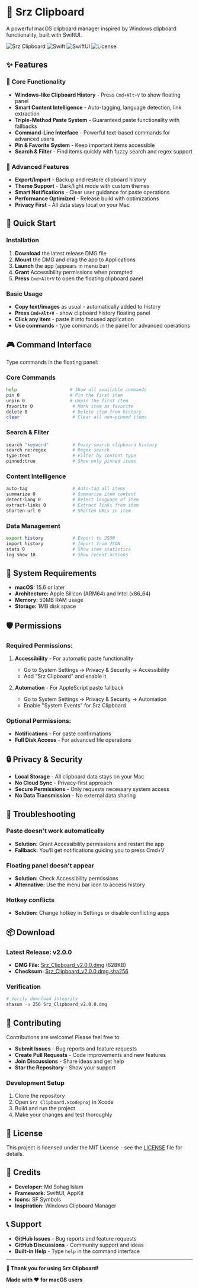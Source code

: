 # 🚀 Srz Clipboard

A powerful macOS clipboard manager inspired by Windows clipboard functionality, built with SwiftUI.

![Srz Clipboard](https://img.shields.io/badge/macOS-15.6+-blue.svg)
![Swift](https://img.shields.io/badge/Swift-5.0-orange.svg)
![SwiftUI](https://img.shields.io/badge/SwiftUI-5.0-green.svg)
![License](https://img.shields.io/badge/License-MIT-yellow.svg)

## ✨ Features

### 🎯 **Core Functionality**
- **Windows-like Clipboard History** - Press `Cmd+Alt+V` to show floating panel
- **Smart Content Intelligence** - Auto-tagging, language detection, link extraction
- **Triple-Method Paste System** - Guaranteed paste functionality with fallbacks
- **Command-Line Interface** - Powerful text-based commands for advanced users
- **Pin & Favorite System** - Keep important items accessible
- **Search & Filter** - Find items quickly with fuzzy search and regex support

### 🔧 **Advanced Features**
- **Export/Import** - Backup and restore clipboard history
- **Theme Support** - Dark/light mode with custom themes
- **Smart Notifications** - Clear user guidance for paste operations
- **Performance Optimized** - Release build with optimizations
- **Privacy First** - All data stays local on your Mac

## 🚀 Quick Start

### Installation
1. **Download** the latest release DMG file
2. **Mount** the DMG and drag the app to Applications
3. **Launch** the app (appears in menu bar)
4. **Grant** Accessibility permissions when prompted
5. **Press** `Cmd+Alt+V` to open the floating clipboard panel

### Basic Usage
- **Copy text/images** as usual - automatically added to history
- **Press `Cmd+Alt+V`** - show clipboard history floating panel
- **Click any item** - paste it into focused application
- **Use commands** - type commands in the panel for advanced operations

## 🎮 Command Interface

Type commands in the floating panel:

### **Core Commands**
```bash
help                    # Show all available commands
pin 0                   # Pin the first item
unpin 0                 # Unpin the first item
favorite 0               # Mark item as favorite
delete 0                 # Delete item from history
clear                    # Clear all non-pinned items
```

### **Search & Filter**
```bash
search "keyword"         # Fuzzy search clipboard history
search re:regex          # Regex search
type:text                # Filter by content type
pinned:true              # Show only pinned items
```

### **Content Intelligence**
```bash
auto-tag                 # Auto-tag all items
summarize 0              # Summarize item content
detect-lang 0            # Detect language of item
extract-links 0          # Extract links from item
shorten-url 0            # Shorten URLs in item
```

### **Data Management**
```bash
export history           # Export to JSON
import history           # Import from JSON
stats 0                  # Show item statistics
log show 10              # Show recent actions
```

## 🔧 System Requirements

- **macOS:** 15.6 or later
- **Architecture:** Apple Silicon (ARM64) and Intel (x86_64)
- **Memory:** 50MB RAM usage
- **Storage:** 1MB disk space

## 🛡️ Permissions

### **Required Permissions:**
1. **Accessibility** - For automatic paste functionality
   - Go to System Settings → Privacy & Security → Accessibility
   - Add "Srz Clipboard" and enable it

2. **Automation** - For AppleScript paste fallback
   - Go to System Settings → Privacy & Security → Automation
   - Enable "System Events" for Srz Clipboard

### **Optional Permissions:**
- **Notifications** - For paste confirmations
- **Full Disk Access** - For advanced file operations

## 🔒 Privacy & Security

- **Local Storage** - All clipboard data stays on your Mac
- **No Cloud Sync** - Privacy-first approach
- **Secure Permissions** - Only requests necessary system access
- **No Data Transmission** - No external data sharing

## 🐛 Troubleshooting

### **Paste doesn't work automatically**
- **Solution:** Grant Accessibility permissions and restart the app
- **Fallback:** You'll get notifications guiding you to press Cmd+V

### **Floating panel doesn't appear**
- **Solution:** Check Accessibility permissions
- **Alternative:** Use the menu bar icon to access history

### **Hotkey conflicts**
- **Solution:** Change hotkey in Settings or disable conflicting apps

## 📦 Download

### **Latest Release: v2.0.0**
- **DMG File:** [Srz_Clipboard_v2.0.0.dmg](Srz_Clipboard_v2.0.0.dmg) (628KB)
- **Checksum:** [Srz_Clipboard_v2.0.0.dmg.sha256](Srz_Clipboard_v2.0.0.dmg.sha256)

### **Verification**
```bash
# Verify download integrity
shasum -a 256 Srz_Clipboard_v2.0.0.dmg
```

## 🤝 Contributing

Contributions are welcome! Please feel free to:

- **Submit Issues** - Bug reports and feature requests
- **Create Pull Requests** - Code improvements and new features
- **Join Discussions** - Share ideas and get help
- **Star the Repository** - Show your support

### **Development Setup**
1. Clone the repository
2. Open `Srz Clipboard.xcodeproj` in Xcode
3. Build and run the project
4. Make your changes and test thoroughly

## 📄 License

This project is licensed under the MIT License - see the [LICENSE](LICENSE) file for details.

## 🙏 Credits

- **Developer:** Md Sohag Islam
- **Framework:** SwiftUI, AppKit
- **Icons:** SF Symbols
- **Inspiration:** Windows Clipboard Manager

## 📞 Support

- **GitHub Issues** - Bug reports and feature requests
- **GitHub Discussions** - Community support and ideas
- **Built-in Help** - Type `help` in the command interface

---

**🎉 Thank you for using Srz Clipboard!**

**Made with ❤️ for macOS users**